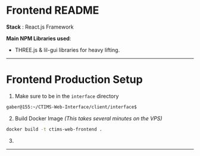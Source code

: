 # Frontend README
**Stack** : React.js Framework

**Main NPM Libraries used**:
- THREE.js & lil-gui libraries for heavy lifting.

---
# Frontend Production Setup


1. Make sure to be in the `interface` directory
```bash
gaber@155:~/CTIMS-Web-Interface/client/interface$
```

2. Build Docker Image *(This takes several minutes on the VPS)*

```bash
docker build -t ctims-web-frontend .
```

3. 



---